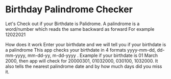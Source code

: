 # Birthday Palindrome Checker

Let's Check out if your Birthdate is Palidrome.
A palindrome is a word/number which reads the same backward as forward
For example 12022021

How does it work 
Enter your birthdate and we will tell you if your birthdate is a palindrome
This app checks your birthdate in 4 formats yyyy-mm-dd, dd-mm-yyyy, mm-dd-yy, m-dd-yyyy .
Example if your birthdate is 01 March 2000, then app will check for 20000301, 01032000, 030100, 1032000.
It also tells the nearest palindrome date and by how much days did you miss it.
